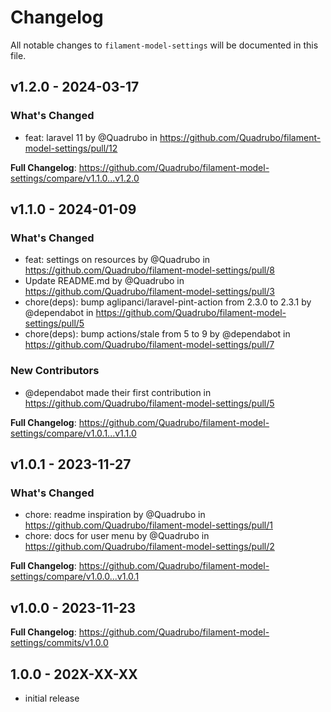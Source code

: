 # Changelog

All notable changes to `filament-model-settings` will be documented in this file.

## v1.2.0 - 2024-03-17

### What's Changed

* feat: laravel 11 by @Quadrubo in https://github.com/Quadrubo/filament-model-settings/pull/12

**Full Changelog**: https://github.com/Quadrubo/filament-model-settings/compare/v1.1.0...v1.2.0

## v1.1.0 - 2024-01-09

### What's Changed

* feat: settings on resources by @Quadrubo in https://github.com/Quadrubo/filament-model-settings/pull/8
* Update README.md by @Quadrubo in https://github.com/Quadrubo/filament-model-settings/pull/3
* chore(deps): bump aglipanci/laravel-pint-action from 2.3.0 to 2.3.1 by @dependabot in https://github.com/Quadrubo/filament-model-settings/pull/5
* chore(deps): bump actions/stale from 5 to 9 by @dependabot in https://github.com/Quadrubo/filament-model-settings/pull/7

### New Contributors

* @dependabot made their first contribution in https://github.com/Quadrubo/filament-model-settings/pull/5

**Full Changelog**: https://github.com/Quadrubo/filament-model-settings/compare/v1.0.1...v1.1.0

## v1.0.1 - 2023-11-27

### What's Changed

* chore: readme inspiration by @Quadrubo in https://github.com/Quadrubo/filament-model-settings/pull/1
* chore: docs for user menu by @Quadrubo in https://github.com/Quadrubo/filament-model-settings/pull/2

**Full Changelog**: https://github.com/Quadrubo/filament-model-settings/compare/v1.0.0...v1.0.1

## v1.0.0 - 2023-11-23

**Full Changelog**: https://github.com/Quadrubo/filament-model-settings/commits/v1.0.0

## 1.0.0 - 202X-XX-XX

- initial release
